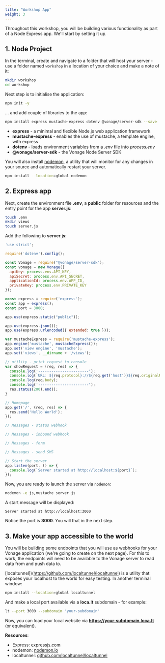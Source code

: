 ```yaml
---
title: "Workshop App"
weight: 3
---
```


Throughout this workshop, you will be building various functionality as part of a Node Express app. We'll start by setting it up.

## 1. Node Project

In the terminal, create and navigate to a folder that will host your server - use a folder named `workshop` in a location of your choice and make a note of it:

```sh
mkdir workshop
cd workshop
```

Next step is to initialise the application:

```sh
npm init -y
```

... and add couple of libraries to the app:

```sh
npm install express mustache-express dotenv @vonage/server-sdk --save
```

- **express** - a minimal and flexible Node.js web application framework
- **mustache-express** - enables the use of mustache, a template engine, with express
- **dotenv** - loads environment variables from a *.env* file into *process.env*
- **@vonage/server-sdk** - the Vonage Node Server SDK

You will also install [nodemon](https://nodemon.io/), a utility that will monitor for any changes in your source and automatically restart your server.

```sh
npm install --location=global nodemon
```

## 2. Express app

Next, create the environment file **.env**, a **public** folder for resources and the entry point for the app **server.js**:

```sh
touch .env
mkdir views
touch server.js
```

Add the following to **server.js**:

```js
'use strict';

require('dotenv').config();

const Vonage = require("@vonage/server-sdk");
const vonage = new Vonage({
  apiKey: process.env.API_KEY,
  apiSecret: process.env.API_SECRET,
  applicationId: process.env.APP_ID,
  privateKey: process.env.PRIVATE_KEY
});

const express = require('express');
const app = express();
const port = 3000;

app.use(express.static("public"));

app.use(express.json());
app.use(express.urlencoded({ extended: true }));

var mustacheExpress = require('mustache-express');
app.engine('mustache', mustacheExpress());
app.set('view engine', 'mustache');
app.set('views', __dirname + '/views');

// utility - print request to console
var showRequest = (req, res) => {
  console.log('-----------------------');
  console.log(`URL: ${req.protocol}://${req.get('host')}${req.originalUrl}`);
  console.log(req.body);
  console.log('-----------------------');
  res.status(200).end();
}

// Homepage
app.get('/', (req, res) => {
  res.send('Hello World');
});

// Messages - status webhook

// Messages - inbound webhook

// Messages - form

// Messages - send SMS

// Start the server
app.listen(port, () => {
  console.log(`Server started at http://localhost:${port}`);
});

```

Now, you are ready to launch the server via `nodemon`:

```sh
nodemon -e js,mustache server.js
```

A start message will be displayed:

```text
Server started at http://localhost:3000
```

Notice the port is **3000**. You will that in the next step.

## 3. Make your app accessible to the world

You will be building some endpoints that you will use as webhooks for your Vonage application (we're going to create on the next page). For this to work, the endpoints will need to be available to the Vonage server to read data from and push data to.

[localtunnel])(https://github.com/localtunnel/localtunnel) is a utility that exposes your localhost to the world for easy testing. In another terminal window:

```sh
npm install --location=global localtunnel
```

And make a local port available via a **loca.lt** subdomain - for example:

```sh
lt --port 3000 --subdomain "your-subdomain"
```

Now, you can load your local website via **https://your-subdomain.loca.lt** (or equivalent).

**Resources**:

- Express: [expressjs.com](https://expressjs.com/)
- nodemon: [nodemon.io](https://nodemon.io/)
- localtunnel: [github.com/localtunnel/localtunnel](https://github.com/localtunnel/localtunnel)
